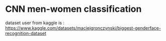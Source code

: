 # CNN men-women classification
dataset user from kaggle is :
https://www.kaggle.com/datasets/maciejgronczynski/biggest-genderface-recognition-dataset


